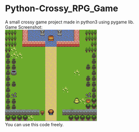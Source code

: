# Python-Crossy_RPG_Game
A small crossy game project made in python3 using pygame lib.  
Game Screenshot:  
<img src="https://github.com/itayspay2/Python-Crossy_RPG_Game/blob/master/Crossy_RPG_Game/Basics/Crossy.PNG" width="300" height="300">  
You can use this code freely.

